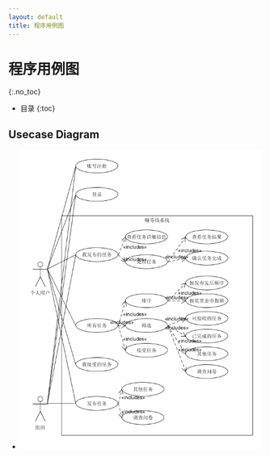 ```yaml
---
layout: default
title: 程序用例图
---
```


# 程序用例图
{:.no_toc}

* 目录
{:toc}

## Usecase Diagram  

- ![pic](pics/usecase_diagram.png)
